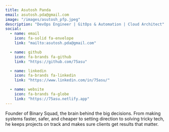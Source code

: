 ```yaml
---
title: Asutosh Panda
email: asutosh.pda@gmail.com
image: "/images/asutosh_pfp.jpeg"
description: "DevOps Engineer | GitOps & Automation | Cloud Architect"
social:
  - name: email
    icon: fa-solid fa-envelope
    link: "mailto:asutosh.pda@gmail.com"

  - name: github
    icon: fa-brands fa-github
    link: "https://github.com/75asu"

  - name: linkedin
    icon: fa-brands fa-linkedin
    link: "https://www.linkedin.com/in/75asu/"

  - name: website
    icon: fa-brands fa-globe
    link: "https://75asu.netlify.app"
---
```

Founder of Binary Squad, the brain behind the big decisions. From making systems faster, safer, and cheaper to setting direction to solving tricky tech, he keeps projects on track and makes sure clients get results that matter.